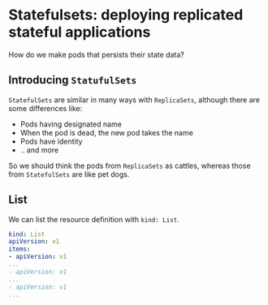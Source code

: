 # Statefulsets: deploying replicated stateful applications
How do we make pods that persists their state data?

## Introducing `StatufulSets`  

`StatefulSets` are similar in many ways with `ReplicaSets`, although there are some differences like:  

- Pods having designated name
- When the pod is dead, the new pod takes the name 
- Pods have identity
- .. and more

So we should think the pods from `ReplicaSets` as cattles, whereas those from `StatefulSets` are like pet dogs.

## List
We can list the resource definition with `kind: List`.
```yaml
kind: List
apiVersion: v1
items:
- apiVersion: v1
...
- apiVersion: v1
...
- apiVersion: v1
...
```

